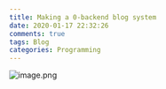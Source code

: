 ```yaml
---
title: Making a 0-backend blog system 
date: 2020-01-17 22:32:26
comments: true
tags: Blog
categories: Programming
---
```


![image.png](https://audio-1257009668.cos.ap-shanghai.myqcloud.com/blog/image.png-ff4346f9-0e7e-487f-9f3a-caed28638c8d)